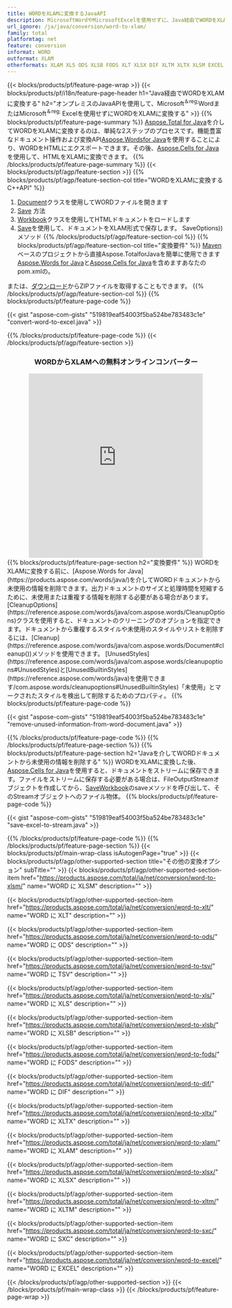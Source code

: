 ```yaml
---
title: WORDをXLAMに変換するJavaAPI
description: MicrosoftWordやMicrosoftExcelを使用せずに、Java経由でWORDをXLAMに変換する
url_ignore: /ja/java/conversion/word-to-xlam/
family: total
platformtag: net
feature: conversion
informat: WORD
outformat: XLAM
otherformats: XLAM XLS ODS XLSB FODS XLT XLSX DIF XLTM XLTX XLSM EXCEL SXC TSV
---
```

{{< blocks/products/pf/feature-page-wrap >}}
{{< blocks/products/pf/i18n/feature-page-header h1="Java経由でWORDをXLAMに変換する" h2="オンプレミスのJavaAPIを使用して、Microsoft<sup>＆reg;</sup>WordまたはMicrosoft<sup>＆reg; </sup>Excelを使用せずにWORDをXLAMに変換する" >}}
{{% blocks/products/pf/feature-page-summary %}}
[Aspose.Total for Java](https://products.aspose.com/total/java/)を介してWORDをXLAMに変換するのは、単純な2ステップのプロセスです。機能豊富なドキュメント操作および変換API[Aspose.Wordsfor Java](https://products.aspose.com/words/java/)を使用することにより、WORDをHTMLにエクスポートできます。その後、[Aspose.Cells for Java](https://products.aspose.com/cells/java/)を使用して、HTMLをXLAMに変換できます。
{{% /blocks/products/pf/feature-page-summary  %}}
{{< blocks/products/pf/agp/feature-section >}}
{{% blocks/products/pf/agp/feature-section-col title="WORDをXLAMに変換するC++API" %}}
1. [Document](https://reference.aspose.com/words/java/com.aspose.words/Document)クラスを使用してWORDファイルを開きます
2. [Save](https://reference.aspose.com/words/java/com.aspose.words/Document#save(java.lang.String,com.aspose.words.SaveOptions)を使用してWORDをHTMLに変換します) 方法
3. [Workbook](https://reference.aspose.com/cells/java/com.aspose.cells/Workbook)クラスを使用してHTMLドキュメントをロードします
4. [Save](https://reference.aspose.com/cells/java/com.aspose.cells/workbook#save(java.lang.String,%20com.aspose.cells))を使用して、ドキュメントをXLAM形式で保存します。 SaveOptions))メソッド
{{% /blocks/products/pf/agp/feature-section-col %}}
{{% blocks/products/pf/agp/feature-section-col title="変換要件" %}}
[Maven](https://releases.aspose.com/total/java/)ベースのプロジェクトから直接Aspose.TotalforJavaを簡単に使用できます[Aspose.Words for Java](https://words.aspose.com/words/java/installation/)と[Aspose.Cells for Java](https://words.aspose.com/cells/java/installation/)を含めますあなたのpom.xmlの。

または、[ダウンロード](https://releases.aspose.com/total/java)からZIPファイルを取得することもできます。
{{% /blocks/products/pf/agp/feature-section-col %}}
{{% blocks/products/pf/feature-page-code %}}

{{< gist "aspose-com-gists" "519819eaf54003f5ba524be783483c1e" "convert-word-to-excel.java" >}}


{{% /blocks/products/pf/feature-page-code %}}
{{< /blocks/products/pf/agp/feature-section >}}
<div class="container-fluid agp-content bg-white aboutfile box-1 vh100 section nopbtm">
<div class=container>
<div class=row>
<div class="demobox tc col-md-12 padding-0" align="center">

<h3>WORDからXLAMへの無料オンラインコンバーター</h3>

<iframe style="border: none; height: 426px;" scrolling="no" src="https://total-conversion-app-65z5r2lp.qa.k8s.dynabic.com/?to=xlam&from=docx" id="child-iframe" width="80%"></iframe>

</div></div>
</div></div>
{{% blocks/products/pf/feature-page-section  h2="変換要件" %}}
WORDをXLAMに変換する前に、[Aspose.Words for Java](https://products.aspose.com/words/java/)を介してWORDドキュメントから未使用の情報を削除できます。出力ドキュメントのサイズと処理時間を短縮するために、未使用または重複する情報を削除する必要がある場合があります。 [CleanupOptions](https://reference.aspose.com/words/java/com.aspose.words/CleanupOptions)クラスを使用すると、ドキュメントのクリーニングのオプションを指定できます。ドキュメントから重複するスタイルや未使用のスタイルやリストを削除するには、[Cleanup](https://reference.aspose.com/words/java/com.aspose.words/Document#cleanup())メソッドを使用できます。 [UnusedStyles](https://reference.aspose.com/words/java/com.aspose.words/cleanupoptions#UnusedStyles)と[UnusedBuiltinStyles](https://reference.aspose.com/words/java)を使用できます/com.aspose.words/cleanupoptions#UnusedBuiltinStyles)「未使用」とマークされたスタイルを検出して削除するためのプロパティ。  
{{% blocks/products/pf/feature-page-code %}}

{{< gist "aspose-com-gists" "519819eaf54003f5ba524be783483c1e" "remove-unused-information-from-word-document.java" >}}

{{% /blocks/products/pf/feature-page-code  %}}
{{% /blocks/products/pf/feature-page-section %}}
{{% blocks/products/pf/feature-page-section  h2="Javaを介してWORDドキュメントから未使用の情報を削除する" %}}
WORDをXLAMに変換した後、[Aspose.Cells for Java](https://products.aspose.com/cells/java/)を使用すると、ドキュメントをストリームに保存できます。ファイルをストリームに保存する必要がある場合は、FileOutputStreamオブジェクトを作成してから、[Save](https://reference.aspose.com/cells/java/com.aspose.cells/workbook)[Workbook](https://reference.aspose.com/cells/java/com.aspose.cells/Workbook)のsaveメソッドを呼び出して、そのStreamオブジェクトへのファイル物体。 
{{% blocks/products/pf/feature-page-code %}}

{{< gist "aspose-com-gists" "519819eaf54003f5ba524be783483c1e" "save-excel-to-stream.java" >}}

{{% /blocks/products/pf/feature-page-code  %}}
{{% /blocks/products/pf/feature-page-section %}}
{{< blocks/products/pf/main-wrap-class isAutogenPage="true" >}}
{{< blocks/products/pf/agp/other-supported-section title="その他の変換オプション" subTitle="" >}}
{{< blocks/products/pf/agp/other-supported-section-item href="https://products.aspose.com/total/ja/net/conversion/word-to-xlsm/" name="WORD に XLSM" description="" >}}

{{< blocks/products/pf/agp/other-supported-section-item href="https://products.aspose.com/total/ja/net/conversion/word-to-xlt/" name="WORD に XLT" description="" >}}

{{< blocks/products/pf/agp/other-supported-section-item href="https://products.aspose.com/total/ja/net/conversion/word-to-ods/" name="WORD に ODS" description="" >}}

{{< blocks/products/pf/agp/other-supported-section-item href="https://products.aspose.com/total/ja/net/conversion/word-to-tsv/" name="WORD に TSV" description="" >}}

{{< blocks/products/pf/agp/other-supported-section-item href="https://products.aspose.com/total/ja/net/conversion/word-to-xls/" name="WORD に XLS" description="" >}}

{{< blocks/products/pf/agp/other-supported-section-item href="https://products.aspose.com/total/ja/net/conversion/word-to-xlsb/" name="WORD に XLSB" description="" >}}

{{< blocks/products/pf/agp/other-supported-section-item href="https://products.aspose.com/total/ja/net/conversion/word-to-fods/" name="WORD に FODS" description="" >}}

{{< blocks/products/pf/agp/other-supported-section-item href="https://products.aspose.com/total/ja/net/conversion/word-to-dif/" name="WORD に DIF" description="" >}}

{{< blocks/products/pf/agp/other-supported-section-item href="https://products.aspose.com/total/ja/net/conversion/word-to-xltx/" name="WORD に XLTX" description="" >}}

{{< blocks/products/pf/agp/other-supported-section-item href="https://products.aspose.com/total/ja/net/conversion/word-to-xlam/" name="WORD に XLAM" description="" >}}

{{< blocks/products/pf/agp/other-supported-section-item href="https://products.aspose.com/total/ja/net/conversion/word-to-xlsx/" name="WORD に XLSX" description="" >}}

{{< blocks/products/pf/agp/other-supported-section-item href="https://products.aspose.com/total/ja/net/conversion/word-to-xltm/" name="WORD に XLTM" description="" >}}

{{< blocks/products/pf/agp/other-supported-section-item href="https://products.aspose.com/total/ja/net/conversion/word-to-sxc/" name="WORD に SXC" description="" >}}

{{< blocks/products/pf/agp/other-supported-section-item href="https://products.aspose.com/total/ja/net/conversion/word-to-excel/" name="WORD に EXCEL" description="" >}}


{{< /blocks/products/pf/agp/other-supported-section >}}
{{< /blocks/products/pf/main-wrap-class >}}
{{< /blocks/products/pf/feature-page-wrap >}}